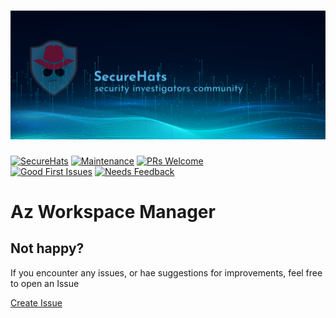 ![logo](./media/sh-banner.png)
=========
[![SecureHats](https://img.shields.io/badge/Open_Threat_Research-Community-brightgreen.svg)](https://twitter.com/dijkmanrogier)
[![Maintenance](https://img.shields.io/maintenance/yes/2023.svg?style=flat-square)]()
[![PRs Welcome](https://img.shields.io/badge/PRs-welcome-brightgreen.svg?style=flat-square)](http://makeapullrequest.com)</br>
[![Good First Issues](https://img.shields.io/github/issues/securehats/AzWorkspaceManager/good%20first%20issue?color=important&label=good%20first%20issue&style=flat)](https://github.com/securehats/AzWorkspaceManager/issues?q=is%3Aissue+is%3Aopen+label%3A%22good+first+issue%22)
[![Needs Feedback](https://img.shields.io/github/issues/securehats/AzWorkspaceManager/needs%20feedback?color=blue&label=needs%20feedback%20&style=flat)](https://github.com/securehats/AzWorkspaceManager/issues?q=is%3Aopen+is%3Aissue+label%3A%22needs+feedback%22)

# Az Workspace Manager

<!-- This SecureHats repository is used to organize project information and artifacts. 
> Note field
- [ ] unchecked
- [x] checked
```Pwsh
Code example
```
## Heading 2
### Heading 3
#### Heading 4
_italic_
**bold**
inline `code-example` 
 -->

## Not happy?

If you encounter any issues, or hae suggestions for improvements, feel free to open an Issue

[Create Issue](../../issues/new/choose)
